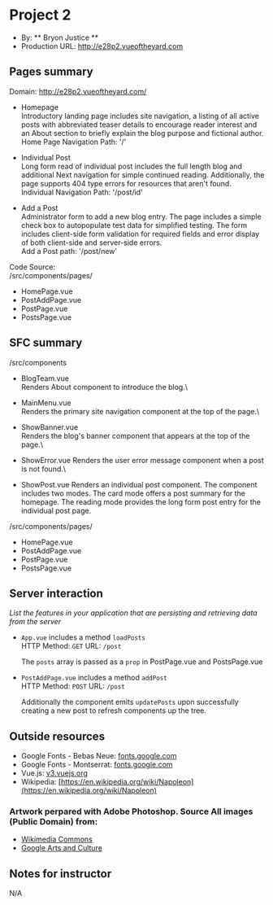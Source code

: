 # Project 2

- By: ** Bryon Justice **
- Production URL: <http://e28p2.vueoftheyard.com>

## Pages summary

Domain: http://e28p2.vueoftheyard.com/

- Homepage\
  Introductory landing page includes site navigation, a listing of all active posts with abbreviated teaser details to encourage reader interest and an About section to briefly explain the blog purpose and fictional author.\
  Home Page Navigation Path: '/'

- Individual Post\
  Long form read of individual post includes the full length blog and additional Next navigation for simple continued reading. Additionally, the page supports 404 type errors for resources that aren't found.\
  Individual Navigation Path: '/post/id'

- Add a Post\
  Administrator form to add a new blog entry. The page includes a simple check box to autopopulate test data for simplified testing. The form includes client-side form validation for required fields and error display of both client-side and server-side errors.\
  Add a Post path: '/post/new'

Code Source:\
/src/components/pages/

- HomePage.vue
- PostAddPage.vue
- PostPage.vue
- PostsPage.vue

## SFC summary

/src/components

- BlogTeam.vue\
  Renders About component to introduce the blog.\

- MainMenu.vue\
  Renders the primary site navigation component at the top of the page.\

- ShowBanner.vue\
  Renders the blog's banner component that appears at the top of the page.\

- ShowError.vue
  Renders the user error message component when a post is not found.\

- ShowPost.vue
  Renders an individual post component. The component includes two modes.
  The card mode offers a post summary for the homepage. The reading mode provides the long form post entry for the individual post page.

/src/components/pages/

- HomePage.vue
- PostAddPage.vue
- PostPage.vue
- PostsPage.vue

## Server interaction

_List the features in your application that are persisting and retrieving data from the server_

- `App.vue` includes a method `loadPosts`<br/>
  HTTP Method: `GET` URL: `/post`

  The `posts` array is passed as a `prop` in PostPage.vue and PostsPage.vue

- `PostAddPage.vue` includes a method `addPost`<br/>
  HTTP Method: `POST` URL: `/post`<br/>

  Additionally the component emits `updatePosts` upon successfully creating a new post to refresh components up the tree.

## Outside resources

- Google Fonts - Bebas Neue: [fonts.google.com](https://fonts.google.com/specimen/Bebas+Neue)
- Google Fonts - Montserrat: [fonts.google.com](https://fonts.google.com/specimen/Montserrat)
- Vue.js: [v3.vuejs.org](https://v3.vuejs.org/guide/introduction.html)
- Wikipedia: [https://en.wikipedia.org/wiki/Napoleon](https://en.wikipedia.org/wiki/Napoleon)

### Artwork perpared with Adobe Photoshop. Source All images (Public Domain) from:

- [Wikimedia Commons](/commons.wikimedia.org)
- [Google Arts and Culture](https://artsandculture.google.com/)

## Notes for instructor

N/A
